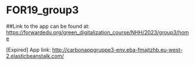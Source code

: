 # FOR19_group3

##Link to the app can be found at:
https://forwardedu.org/green_digitalization_course/NHH/2023/group3/home

[Expired] App link: http://carbonappgruppe3-env.eba-fmajtzhb.eu-west-2.elasticbeanstalk.com/

